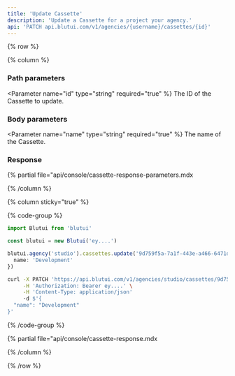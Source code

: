 ```yaml
---
title: 'Update Cassette'
description: 'Update a Cassette for a project your agency.'
api: 'PATCH api.blutui.com/v1/agencies/{username}/cassettes/{id}'
---
```


{% row %}

{% column %}
### Path parameters

<Parameter name="id" type="string" required="true" %}
The ID of the Cassette to update.
</Parameter>

### Body parameters

<Parameter name="name" type="string" required="true" %}
The name of the Cassette.
</Parameter>

### Response

{% partial file="api/console/cassette-response-parameters.mdx</include>

{% /column %}

{% column sticky="true" %}

{% code-group %}

```ts {% process=false filename="Node.js" %}
import Blutui from 'blutui'

const blutui = new Blutui('ey....')

blutui.agency('studio').cassettes.update('9d759f5a-7a1f-443e-a466-6471da1d367b', {
  name: 'Development'
})
```

```bash {% process=false filename="cURL" %}
curl -X PATCH 'https://api.blutui.com/v1/agencies/studio/cassettes/9d759f5a-7a1f-443e-a466-6471da1d367b' \
     -H 'Authorization: Bearer ey....' \
     -H 'Content-Type: application/json'
     -d $'{
  "name": "Development"
}'
```

{% /code-group %}

{% partial file="api/console/cassette-response.mdx</include>

{% /column %}

{% /row %}
